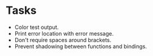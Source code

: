 # Tasks

- Color test output.
- Print error location with error message.
- Don't require spaces around brackets.
- Prevent shadowing between functions and bindings.
